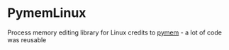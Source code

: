# PymemLinux
Process memory editing library for Linux
credits to [pymem](https://github.com/srounet/Pymem) - a lot of code was reusable